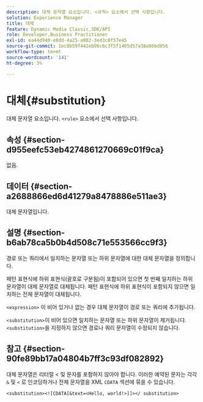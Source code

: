 ```yaml
---
description: 대체 문자열 요소입니다. <규칙> 요소에서 선택 사항입니다.
solution: Experience Manager
title: 대체
feature: Dynamic Media Classic,SDK/API
role: Developer,Business Practitioner
exl-id: ea44d940-e8dd-4a25-a082-3ed3c0f57e45
source-git-commit: 1ec8b59f442eb96c6c3f5f1405d57a38a86bd056
workflow-type: tm+mt
source-wordcount: '141'
ht-degree: 3%

---
```


# 대체{#substitution}

대체 문자열 요소입니다. `<rule>` 요소에서 선택 사항입니다.

## 속성 {#section-d955eefc53eb4274861270669c01f9ca}

없음.

## 데이터 {#section-a2688866ed6d41279a8478886e511ae3}

대체 문자열입니다.

## 설명 {#section-b6ab78ca5b0b4d508c71e553566cc9f3}

경로 또는 쿼리에서 일치하는 문자열 또는 하위 문자열에 대한 대체 문자열을 정의합니다.

패턴 표현식에 하위 표현식(괄호로 구분됨)이 포함되어 있으면 첫 번째 일치하는 하위 문자열이 대체 문자열로 대체됩니다. 패턴 표현식에 하위 표현식이 포함되지 않으면 일치하는 전체 문자열이 대체됩니다.

`<expression>` 이 비어 있거나 없는 경우 대체 문자열이 경로 또는 쿼리에 추가됩니다.

`<substitution>`이 비어 있으면 일치하는 문자열 또는 하위 문자열이 제거됩니다. `<substitution>`을 지정하지 않으면 경로나 쿼리 문자열이 수정되지 않습니다.

## 참고 {#section-90fe89bb17a04804b7ff3c93df082892}

대체 문자열은 리터럴 &lt; 및 문자를 포함하지 않아야 합니다. 이러한 예약된 문자는 각각 `&` 및 `<` 로 인코딩하거나 전체 문자열을 XML `CDATA` 섹션에 묶을 수 있습니다.

`<substitution><![CDATA[&text=<Hello, world!>]]></ substitution>`
